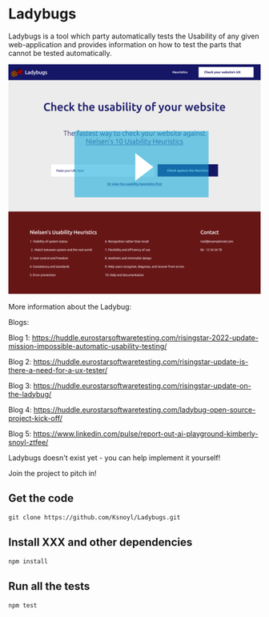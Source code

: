 # Ladybugs

Ladybugs is a tool which party automatically tests the Usability of any given web-application 
and provides information on how to test the parts that cannot be tested automatically.


[![Watch the video](prototype.png?image_play_button_size=2x&amp;image_crop_resized=960x540&amp;image_play_button=1&amp;image_play_button_color=54bbffe0)](https://youtu.be/-2Qu3AQvIZk)


More information about the Ladybug:

Blogs:

Blog 1: https://huddle.eurostarsoftwaretesting.com/risingstar-2022-update-mission-impossible-automatic-usability-testing/

Blog 2: https://huddle.eurostarsoftwaretesting.com/risingstar-update-is-there-a-need-for-a-ux-tester/

Blog 3: https://huddle.eurostarsoftwaretesting.com/risingstar-update-on-the-ladybug/

Blog 4: https://huddle.eurostarsoftwaretesting.com/ladybug-open-source-project-kick-off/

Blog 5: https://www.linkedin.com/pulse/report-out-ai-playground-kimberly-snoyl-ztfee/

Ladybugs doesn't exist yet - you can help implement it yourself!

Join the project to pitch in!

## Get the code

    git clone https://github.com/Ksnoyl/Ladybugs.git


## Install XXX and other dependencies

    npm install


## Run all the tests

    npm test

